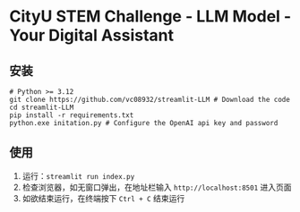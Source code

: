 # CityU STEM Challenge - LLM Model - Your Digital Assistant
## 安装
``` 
# Python >= 3.12
git clone https://github.com/vc08932/streamlit-LLM # Download the code
cd streamlit-LLM 
pip install -r requirements.txt 
python.exe initation.py # Configure the OpenAI api key and password
```

## 使用
1. 运行：`streamlit run index.py`
2. 检查浏览器，如无窗口弹出，在地址栏输入 `http://localhost:8501` 进入页面
3. 如欲结束运行，在终端按下 `Ctrl + C` 结束运行
   
